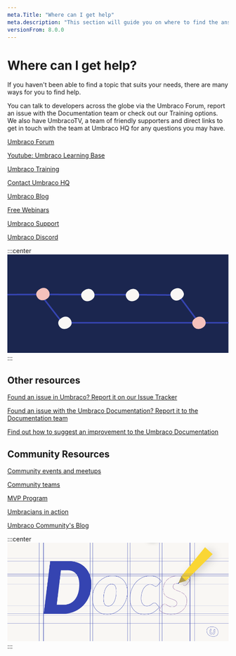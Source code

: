 ```yaml
---
meta.Title: "Where can I get help" 
meta.description: "This section will guide you on where to find the answers for any questions you may have."
versionFrom: 8.0.0
---
```

# Where can I get help?

If you haven't been able to find a topic that suits your needs, there are many ways for you to find help.

You can talk to developers across the globe via the Umbraco Forum, report an issue with the Documentation team or check out our Training options. We also have UmbracoTV, a team of friendly supporters and direct links to get in touch with the team at Umbraco HQ for any questions you may have.

[Umbraco Forum](https://our.umbraco.com/forum/)

[Youtube: Umbraco Learning Base](https://www.youtube.com/c/UmbracoLearningBase)

[Umbraco Training](https://umbraco.com/training/)

[Contact Umbraco HQ](https://umbraco.com/contact-us/)

[Umbraco Blog](https://umbraco.com/blog/)

[Free Webinars](https://umbraco.com/products/free-umbraco-webinars/)

[Umbraco Support](https://umbraco.com/products/umbraco-support/what-is-umbraco-support/)

[Umbraco Discord](https://discord.gg/umbraco)

:::center
![Umbraco support](images/U_PRs.png)
:::

## Other resources

[Found an issue in Umbraco? Report it on our Issue Tracker](https://github.com/umbraco/Umbraco-CMS/issues)

[Found an issue with the Umbraco Documentation? Report it to the Documentation team](https://github.com/umbraco/UmbracoDocs)

[Find out how to suggest an improvement to the Umbraco Documentation](../../Contribute/)

## Community Resources

[Community events and meetups](https://community.umbraco.com/events/)

[Community teams](https://community.umbraco.com/community-teams/)

[MVP Program](https://community.umbraco.com/mvp-program/)

[Umbracians in action](https://community.umbraco.com/umbracians-in-action/)

[Umbraco Community's Blog](https://umbraco.com/blog/category/community)

:::center
![Umbraco community](images/U_Docs.png)
:::

